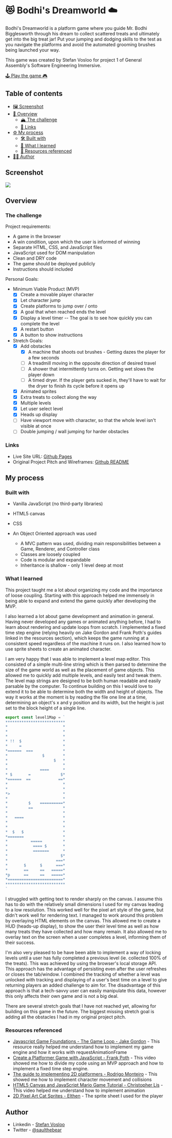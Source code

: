 # 😻 Bodhi's Dreamworld ☁️

Bodhi's Dreamworld is a platform game where you guide Mr. Bodhi Bigglesworth through his dream to collect scattered treats and ultimately get into the big treat jar! Put your jumping and dodging skills to the test as you navigate the platforms and avoid the automated grooming brushes being launched your way.

This game was created by Stefan Vosloo for project 1 of General Assembly's Software Engineering Immersive.

[🕹 Play the game 🎮](https://saulthebear.github.io/bodhi-dreamworld/)

## Table of contents

- [🖼 Screenshot](#screenshot)
- [👀 Overview](#overview)
  - [🏔 The challenge](#the-challenge)
  - [🔗 Links](#links)
- [⚙️ My process](#my-process)
  - [🛠 Built with](#built-with)
  - [🧠 What I learned](#what-i-learned)
  - [🔎 Resources referenced](#resources-referenced)
- [🧑‍💻 Author](#author)

## Screenshot

![](./screenshot.png)

## Overview

### The challenge

Project requirements:

- A game in the browser
- A win condition, upon which the user is informed of winning
- Separate HTML, CSS, and JavaScript files
- JavaScript used for DOM manipulation
- Clean and DRY code
- The game should be deployed publicly
- Instructions should included

Personal Goals:

- Minimum Viable Product (MVP)
  - [x] Create a movable player character
  - [x] Let character jump
  - [x] Create platforms to jump over / onto
  - [x] A goal that when reached ends the level
  - [x] Display a level timer -- The goal is to see how quickly you can complete the level
  - [x] A restart button
  - [x] A button to show instructions
- Stretch Goals:
  - [x] Add obstacles
    - [x] A machine that shoots out brushes - Getting dazes the player for a few seconds
    - [ ] A treadmill moving in the opposite direction of desired travel
    - [ ] A shower that intermittently turns on. Getting wet slows the player down
    - [ ] A timed dryer. If the player gets sucked in, they'll have to wait for the dryer to finish its cycle before it opens up
  - [x] Animated sprites
  - [x] Extra treats to collect along the way
  - [x] Multiple levels
  - [x] Let user select level
  - [x] Heads up display
  - [ ] Have viewport move with character, so that the whole level isn't visible at once
  - [ ] Double jumping / wall jumping for harder obstacles

### Links

- Live Site URL: [Github Pages](https://saulthebear.github.io/bodhi-dreamworld/)
- Original Project Pitch and Wireframes: [Github README](./Project%20Pitch.md)

## My process

### Built with

- Vanilla JavaScript (no third-party libraries)
- HTML5 canvas
- CSS

- An Object Oriented approach was used
  - A MVC pattern was used, dividing main responsibilities between a Game, Renderer, and Controller class
  - Classes are loosely coupled
  - Code is modular and expandable
  - Inheritance is shallow - only 1 level deep at most

### What I learned

This project taught me a lot about organizing my code and the importance of loose coupling. Starting with this approach helped me immensely in being able to expand and extend the game quickly after developing the MVP.

I also learned a lot about game development and animation in general. Having never developed any games or animated anything before, I had to learn about rendering and update loops from scratch. I implemented a fixed time step engine (relying heavily on Jake Gordon and Frank Poth's guides linked in the resources section), which keeps the game running at a consistent speed regardless of the machine it runs on. I also learned how to use sprite sheets to create an animated character.

I am very happy that I was able to implement a level map editor. This consisted of a simple multi-line string which is then parsed to determine the size of the game world as well as the placement of game objects. This allowed me to quickly add multiple levels, and easily test and tweak them. The level map strings are designed to be both human readable and easily parsable by the computer. To continue building on this I would love to extend it to be able to determine both the width and height of objects. The way it works at the moment is by reading the file one line at a time, determining an object's x and y position and its width, but the height is just set to the block height of a single line.

```js
export const level1Map = `
**************************
*                        *
*                        *
*                        *
* !!  $                  *
*     =                  *
*======  ===             *
*               $        *
*                    $   *
*                        *
*              ====      *
* $       =             $*
*======  ==            ==*
*                        *
*                        *
*>                       *
*                        *
*         $    ==========*
*         ==             *
*                        *
*   ====                 *
*                        *
*                        *
*  $   $                 *
*=======                 *
*          =====         *
*           ==== $       *
*           =======      *
*                       $*
*                     ===*
*       $      $      ===*
*       ==     ==   =====*
*p      ==     ==   =====*
*========================*
**************************
`
```

I struggled with getting text to render sharply on the canvas. I assume this has to do with the relatively small dimensions I used for my canvas leading to a low resolution. This worked well for the pixel art style of the game, but didn't work well for rendering text. I managed to work around this problem by overlaying HTML elements on the canvas. This allowed me to create a HUD (heads-up display), to show the user their level time as well as how many treats they have collected and how many remain. It also allowed me to overlay text on the screen when a user completes a level, informing them of their success.

I'm also very pleased to be have been able to implement a way of locking levels until a user has fully completed a previous level (ie. collected 100% of the treats). This was achieved by using the browser's local storage API. This approach has the advantage of persisting even after the user refreshes or closes the tab/window. I combined the tracking of whether a level was unlocked with tracking and displaying of a user's best time on a level to give returning players an added challenge to aim for. The disadvantage of this approach is that a tech-savvy user can easily manipulate this data, however this only affects their own game and is not a big deal.

There are several stretch goals that I have not reached yet, allowing for building on this game in the future. The biggest missing stretch goal is adding all the obstacles I had in my original project pitch.

### Resources referenced

- [Javascript Game Foundations - The Game Loop - Jake Gordon](https://codeincomplete.com/articles/javascript-game-foundations-the-game-loop/) - This resource really helped me understand how to implement my game engine and how it works with requestAnimationFrame
- [Create a Platformer Game with JavaScript - Frank Poth](https://www.youtube.com/watch?v=w-OKdSHRlfA) - This video showed me how to divide my code using an MVP approach and how to implement a fixed time step engine.
- [The guide to implementing 2D platformers - Rodrigo Monteiro](http://higherorderfun.com/blog/2012/05/20/the-guide-to-implementing-2d-platformers/) - This showed me how to implement character movement and collisions
- [HTML5 Canvas and JavaScript Mario Game Tutorial - Christopher Lis](https://www.youtube.com/watch?v=4q2vvZn5aoo) - This video helped me understand how to implement animation
- [2D Pixel Art Cat Sprites - Elthen](https://elthen.itch.io/2d-pixel-art-cat-sprites) - The sprite sheet I used for the player

## Author

- Linkedin - [Stefan Vosloo](https://www.linkedin.com/in/stefan-vosloo/)
- Twitter - [@saulthebear](https://www.twitter.com/saulthebear)
